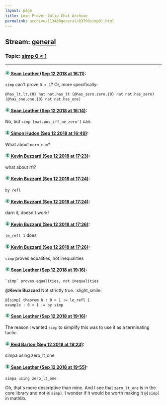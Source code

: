 ```yaml
---
layout: page
title: Lean Prover Zulip Chat Archive 
permalink: archive/113488general/83799simp01.html
---
```


## Stream: [general](index.html)
### Topic: [simp 0 < 1](83799simp01.html)

---

#### [![Click to go to Zulip](../../assets/img/zulip2.png) Sean Leather (Sep 12 2018 at 16:11)](https://leanprover.zulipchat.com/#narrow/stream/113488-general/topic/simp%200%20%3C%201/near/133801225):
`simp` can't prove `0 < 1`? Or, more specifically:

```lean
@has_lt.lt.{0} nat nat.has_lt (@has_zero.zero.{0} nat nat.has_zero) (@has_one.one.{0} nat nat.has_one)
```

#### [![Click to go to Zulip](../../assets/img/zulip2.png) Sean Leather (Sep 12 2018 at 16:14)](https://leanprover.zulipchat.com/#narrow/stream/113488-general/topic/simp%200%20%3C%201/near/133801432):
No, but `simp [nat.pos_iff_ne_zero']` can.

#### [![Click to go to Zulip](../../assets/img/zulip2.png) Simon Hudon (Sep 12 2018 at 16:49)](https://leanprover.zulipchat.com/#narrow/stream/113488-general/topic/simp%200%20%3C%201/near/133803706):
What about `norm_num`?

#### [![Click to go to Zulip](../../assets/img/zulip2.png) Kevin Buzzard (Sep 12 2018 at 17:23)](https://leanprover.zulipchat.com/#narrow/stream/113488-general/topic/simp%200%20%3C%201/near/133805913):
what about rfl?

#### [![Click to go to Zulip](../../assets/img/zulip2.png) Kevin Buzzard (Sep 12 2018 at 17:24)](https://leanprover.zulipchat.com/#narrow/stream/113488-general/topic/simp%200%20%3C%201/near/133805936):
`by refl`

#### [![Click to go to Zulip](../../assets/img/zulip2.png) Kevin Buzzard (Sep 12 2018 at 17:24)](https://leanprover.zulipchat.com/#narrow/stream/113488-general/topic/simp%200%20%3C%201/near/133805978):
darn it, doesn't work!

#### [![Click to go to Zulip](../../assets/img/zulip2.png) Kevin Buzzard (Sep 12 2018 at 17:26)](https://leanprover.zulipchat.com/#narrow/stream/113488-general/topic/simp%200%20%3C%201/near/133806086):
`le_refl 1` does

#### [![Click to go to Zulip](../../assets/img/zulip2.png) Kevin Buzzard (Sep 12 2018 at 17:26)](https://leanprover.zulipchat.com/#narrow/stream/113488-general/topic/simp%200%20%3C%201/near/133806101):
`simp` proves equalities, not inequalities

#### [![Click to go to Zulip](../../assets/img/zulip2.png) Sean Leather (Sep 12 2018 at 19:16)](https://leanprover.zulipchat.com/#narrow/stream/113488-general/topic/simp%200%20%3C%201/near/133813069):
```quote
`simp` proves equalities, not inequalities
```

@**Kevin Buzzard** Not strictly true. :slight_smile: 

```lean
@[simp] theorem h : 0 < 1 := le_refl 1
example : 0 < 1 := by simp
```

#### [![Click to go to Zulip](../../assets/img/zulip2.png) Sean Leather (Sep 12 2018 at 19:16)](https://leanprover.zulipchat.com/#narrow/stream/113488-general/topic/simp%200%20%3C%201/near/133813085):
The reason I wanted `simp` to simplify this was to use it as a terminating tactic.

#### [![Click to go to Zulip](../../assets/img/zulip2.png) Reid Barton (Sep 12 2018 at 19:23)](https://leanprover.zulipchat.com/#narrow/stream/113488-general/topic/simp%200%20%3C%201/near/133813379):
simpa using zero_lt_one

#### [![Click to go to Zulip](../../assets/img/zulip2.png) Sean Leather (Sep 12 2018 at 19:55)](https://leanprover.zulipchat.com/#narrow/stream/113488-general/topic/simp%200%20%3C%201/near/133815354):
```quote
simpa using zero_lt_one
```
Oh, that's more descriptive than mine. And I see that `zero_lt_one` is in the core library and not `@[simp]`. I wonder if it would be worth making it `@[simp]` in mathlib.

